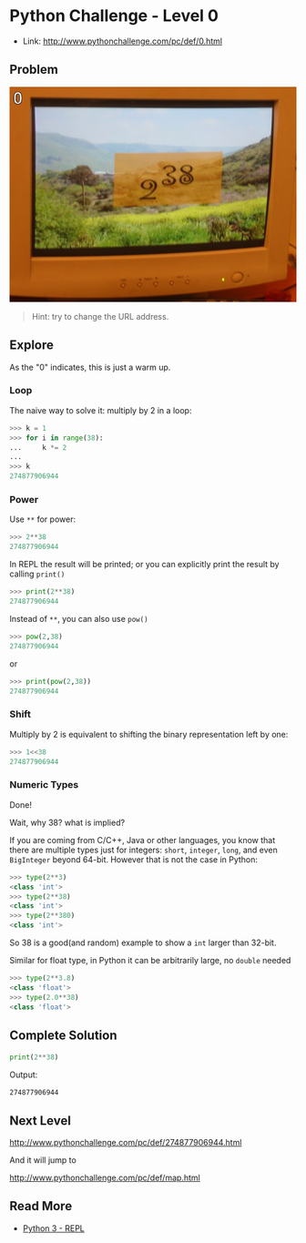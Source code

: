 # Python Challenge - Level 0

- Link: http://www.pythonchallenge.com/pc/def/0.html

## Problem



![](src/level_00/calc.jpg)

> Hint: try to change the URL address.

## Explore

As the "0" indicates, this is just a warm up. 

### Loop

The naive way to solve it: multiply by 2 in a loop:

```python
>>> k = 1
>>> for i in range(38):
...     k *= 2
... 
>>> k
274877906944
```

### Power

Use ``**`` for power:

```python
>>> 2**38
274877906944
```

In REPL the result will be printed; or you can explicitly print the result by calling ``print()``

```python
>>> print(2**38)
274877906944
```

Instead of ``**``, you can also use ``pow()``

```python
>>> pow(2,38)
274877906944
```
or

```python
>>> print(pow(2,38))
274877906944
```

### Shift

Multiply by 2 is equivalent to shifting the binary representation left by one:

```python
>>> 1<<38
274877906944
```

### Numeric Types

Done!

Wait, why 38? what is implied?

If you are coming from C/C++, Java or other languages, you know that there are multiple types just for integers: ``short``, ``integer``, ``long``, and even ``BigInteger`` beyond 64-bit. However that is not the case in Python:

```python
>>> type(2**3)
<class 'int'>
>>> type(2**38)
<class 'int'>
>>> type(2**380)
<class 'int'>
```

So 38 is a good(and random) example to show a ``int`` larger than 32-bit.

Similar for float type, in Python it can be arbitrarily large, no ``double`` needed

```python
>>> type(2**3.8)
<class 'float'>
>>> type(2.0**38)
<class 'float'>
```

## Complete Solution

```python
print(2**38)
```

Output:

```
274877906944
```

## Next Level
 
http://www.pythonchallenge.com/pc/def/274877906944.html

And it will jump to 

http://www.pythonchallenge.com/pc/def/map.html

## Read More

- [Python 3 - REPL](http://www.hackingnote.com/en/python/repl/)
